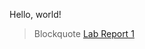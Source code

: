 Hello, world!
> Blockquote
[Lab Report 1](/Users/wangpinyi/Documents/GitHub/cse15l-lab-reports/lab-report-1-week-2.md)
